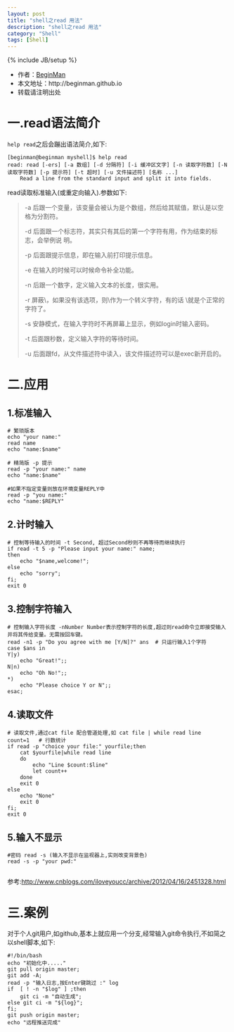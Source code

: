 ```yaml
---
layout: post
title: "shell之read 用法"
description: "shell之read 用法"
category: "Shell"
tags: [Shell]
---
```

{% include JB/setup %}
<ul>
    <li>作者：<a href="http://weibo.com/beginman" target="blank">BeginMan</a></li>
    <li>本文地址：http://beginman.github.io</li>
    <li>转载请注明出处</li>
</ul>
<h1>一.read语法简介</h1>

<p><code>help read</code>之后会蹦出语法简介,如下:</p>

<pre><code>[beginman@beginman myshell]$ help read
read: read [-ers] [-a 数组] [-d 分隔符] [-i 缓冲区文字] [-n 读取字符数] [-N 读取字符数] [-p 提示符] [-t 超时] [-u 文件描述符] [名称 ...]
    Read a line from the standard input and split it into fields.
</code></pre>

<!--more-->

<p>read读取标准输入(或重定向输入).参数如下:</p>

<blockquote>
  <p>-a 后跟一个变量，该变量会被认为是个数组，然后给其赋值，默认是以空格为分割符。</p>
  
  <p>-d 后面跟一个标志符，其实只有其后的第一个字符有用，作为结束的标志，会举例说  明。</p>
  
  <p>-p 后面跟提示信息，即在输入前打印提示信息。</p>
  
  <p>-e 在输入的时候可以时候命令补全功能。</p>
  
  <p>-n 后跟一个数字，定义输入文本的长度，很实用。</p>
  
  <p>-r 屏蔽\，如果没有该选项，则\作为一个转义字符，有的话 \就是个正常的字符了。</p>
  
  <p>-s 安静模式，在输入字符时不再屏幕上显示，例如login时输入密码。</p>
  
  <p>-t 后面跟秒数，定义输入字符的等待时间。</p>
  
  <p>-u 后面跟fd，从文件描述符中读入，该文件描述符可以是exec新开启的。</p>
</blockquote>

<h1>二.应用</h1>

<h2>1.标准输入</h2>

<pre><code># 繁琐版本
echo "your name:"
read name
echo "name:$name"

# 精简版 -p 提示
read -p "your name:" name
echo "name:$name"

#如果不指定变量则放在环境变量REPLY中
read -p "you name:"
echo "name:$REPLY"
</code></pre>

<h2>2.计时输入</h2>

<pre><code># 控制等待输入的时间 -t Second, 超过Second秒则不再等待而继续执行
if read -t 5 -p "Please input your name:" name;
then
    echo "$name,welcome!";
else
    echo "sorry";
fi;
exit 0
</code></pre>

<h2>3.控制字符输入</h2>

<pre><code># 控制输入字符长度 -nNumber Number表示控制字符的长度,超过则read命令立即接受输入并将其传给变量。无需按回车键。
read -n1 -p "Do you agree with me [Y/N]?" ans  # 只运行输入1个字符
case $ans in
Y|y)
    echo "Great!";;
N|n)
    echo "Oh No!";;
*)
    echo "Please choice Y or N";;
esac;
</code></pre>

<h2>4.读取文件</h2>

<pre><code># 读取文件,通过cat file 配合管道处理,如 cat file | while read line
count=1   # 行数统计
if read -p "choice your file:" yourfile;then
    cat $yourfile|while read line
    do
        echo "Line $count:$line"
        let count++
    done
    exit 0
else
    echo "None"
    exit 0
fi;
exit 0
</code></pre>

<h2>5.输入不显示</h2>

<pre><code>#密码 read -s (输入不显示在监视器上,实则改变背景色)
read -s -p "your pwd:"
</code></pre>

<p><img src="http://photocdn.sohu.com/20110429/Img306684641.jpg" alt="" /></p>

<p>参考:<a href="http://www.cnblogs.com/iloveyoucc/archive/2012/04/16/2451328.html">http://www.cnblogs.com/iloveyoucc/archive/2012/04/16/2451328.html</a></p>

<h1>三.案例</h1>

<p>对于个人git用户,如github,基本上就应用一个分支,经常输入git命令执行,不如简之以shell脚本,如下:</p>

<pre><code>#!/bin/bash
echo "初始化中....."
git pull origin master;
git add -A;
read -p "输入日志,按Enter键跳过 :" log
if  [ ! -n "$log" ] ;then
    git ci -m "自动生成";
else git ci -m "${log}";
fi;
git push origin master;
echo "远程推送完成"
</code></pre>
